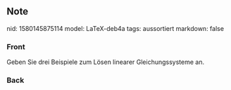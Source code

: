 ## Note
nid: 1580145875114
model: LaTeX-deb4a
tags: aussortiert
markdown: false

### Front
Geben Sie drei Beispiele zum Lösen linearer Gleichungssysteme an.

### Back


